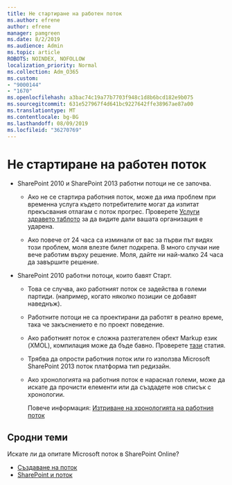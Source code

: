 ```yaml
---
title: Не стартиране на работен поток
ms.author: efrene
author: efrene
manager: pamgreen
ms.date: 8/2/2019
ms.audience: Admin
ms.topic: article
ROBOTS: NOINDEX, NOFOLLOW
localization_priority: Normal
ms.collection: Adm_O365
ms.custom:
- "9000144"
- "1670"
ms.openlocfilehash: a3bac74c19a77b7703f948c1d8b6bcd182e9b075
ms.sourcegitcommit: 631e527967f4d641bc9227642ffe38967ae87a00
ms.translationtype: MT
ms.contentlocale: bg-BG
ms.lasthandoff: 08/09/2019
ms.locfileid: "36270769"
---
```

# <a name="workflow-is-not-starting"></a>Не стартиране на работен поток

- SharePoint 2010 и SharePoint 2013 работни потоци не се започва.

    - Ако не се стартира работния поток, може да има проблем при временна услуга където потребителите могат да изпитат прекъсвания отлагам с поток прогрес. Проверете [Услуги здравето таблото](https:/admin.microsoft.com/AdminPortal/Home#/servicehealth) за да видите дали вашата организация е ударена.

    - Ако повече от 24 часа са изминали от вас за първи път видях този проблем, моля влезте билет подкрепа. В много случаи ние вече работим върху решение. Моля, дайте ни най-малко 24 часа да завършите решение.

- SharePoint 2010 работни потоци, които бавят Старт.

    - Това се случва, ако работният поток се задейства в големи партиди. (например, когато няколко позиции се добавят наведнъж).

    - Работните потоци не са проектирани да работят в реално време, така че закъснението е по проект поведение.

   -  Ако работният поток е сложна разтегателен обект Markup език (XMOL), компилация може да бъде бавно. Проверете [тази](https://support.microsoft.com/en-us/kb/3043697) статия.

    - Трябва да опрости работния поток или го използва Microsoft SharePoint 2013 поток платформа тип редизайн.

    - Ако хронологията на работния поток е нараснал големи, може да искате да прочисти елементи или да създадете нов списък с хронологии.

        Повече информация: [Изтриване на хронологията на работния поток](https://blogs.technet.microsoft.com/marj/2015/08/07/sharepoint-2010-workflows-best-practice-purge-workflow-history-list-items/)


## <a name="related-topics"></a>Сродни теми
Искате ли да опитате Microsoft поток в SharePoint Online?
- [Създаване на поток](https://support.office.com/article/Create-a-flow-for-a-list-or-library-in-SharePoint-Online-or-OneDrive-for-Business-a9c3e03b-0654-46af-a254-20252e580d01) 
- [SharePoint и поток](https://flow.microsoft.com/blog/sharepoint-and-flow/) 


